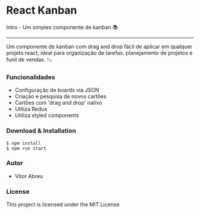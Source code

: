 React Kanban 
=======================================

Intro - Um simples componente de kanban :books:

* * *

Um componente de kanban com drag and drop fácil de aplicar em qualquer projeto react, ideal para organização de tarefas, planejamento de projetos e funil de vendas. :chart_with_downwards_trend:

### Funcionalidades

*   Configuração de boards via JSON
*   Criação e pesquisa de novos cartões
*   Cartões com 'drag and drop' nativo
*   Utiliza Redux
*   Utiliza styled components

<!-- ### Demo -> Show me what you got

[Link to your awesome Demo](#)  -->


### Download & Installation

```shell 
$ npm install
$ npm run start
```


### Autor

*   Vitor Abreu

### License

This project is licensed under the MIT License